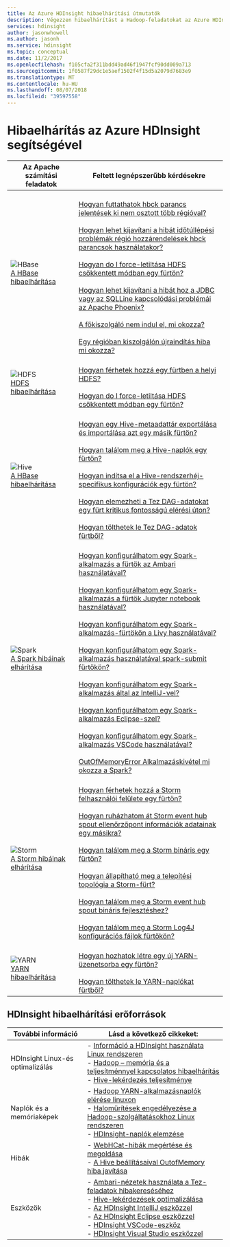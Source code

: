 ```yaml
---
title: Az Azure HDInsight hibaelhárítási útmutatók
description: Végezzen hibaelhárítást a Hadoop-feladatokat az Azure HDInsight segítségével. Részletes dokumentáció bemutatja, hogyan használható a HDInsight Hive, a Spark, a YARN, a HBase, a HDFS és a Storm szolgáltatással kapcsolatos gyakori problémák megoldásához.
services: hdinsight
author: jasonwhowell
ms.author: jasonh
ms.service: hdinsight
ms.topic: conceptual
ms.date: 11/2/2017
ms.openlocfilehash: f105cfa2f311bdd49ad46f1947fcf90dd009a713
ms.sourcegitcommit: 1f0587f29dc1e5aef1502f4f15d5a2079d7683e9
ms.translationtype: MT
ms.contentlocale: hu-HU
ms.lasthandoff: 08/07/2018
ms.locfileid: "39597558"
---
```

# <a name="troubleshoot-by-using-azure-hdinsight"></a>Hibaelhárítás az Azure HDInsight segítségével

| Az Apache számítási feladatok | Feltett legnépszerűbb kérdésekre |
|---|---|
|![HBase](./media/hdinsight-troubleshoot-guide/HBASE.png)<br>[A HBase hibaelhárítása](hbase/apache-troubleshoot-hbase.md)|<br>[Hogyan futtathatok hbck parancs jelentések ki nem osztott több régióval?](hbase/apache-troubleshoot-hbase.md#how-do-i-run-hbck-command-reports-with-multiple-unassigned-regions)<br><br>[Hogyan lehet kijavítani a hibát időtúllépési problémák régió hozzárendelések hbck parancsok használatakor?](hbase/apache-troubleshoot-hbase.md#how-do-i-fix-timeout-issues-with-hbck-commands-for-region-assignments)<br><br>[Hogyan do I force-letiltása HDFS csökkentett módban egy fürtön?](hbase/apache-troubleshoot-hbase.md#how-do-i-force-disable-hdfs-safe-mode-in-a-cluster)<br><br>[Hogyan lehet kijavítani a hibát hoz a JDBC vagy az SQLLine kapcsolódási problémái az Apache Phoenix?](hbase/apache-troubleshoot-hbase.md#how-do-i-fix-jdbc-or-sqlline-connectivity-issues-with-apache-phoenix)<br><br>[A főkiszolgáló nem indul el, mi okozza?](hbase/apache-troubleshoot-hbase.md#what-causes-a-master-server-to-fail-to-start)<br><br>[Egy régióban kiszolgálón újraindítás hiba mi okozza?](hbase/apache-troubleshoot-hbase.md#what-causes-a-restart-failure-on-a-region-server)|
|![HDFS](./media/hdinsight-troubleshoot-guide/HDFS.png)<br>[HDFS hibaelhárítása](hdinsight-troubleshoot-hdfs.md)|<br>[Hogyan férhetek hozzá egy fürtben a helyi HDFS?](hdinsight-troubleshoot-hdfs.md#how-do-i-access-local-hdfs-from-inside-a-cluster)<br><br>[Hogyan do I force-letiltása HDFS csökkentett módban egy fürtön?](hdinsight-troubleshoot-hdfs.md#how-do-i-force-disable-hdfs-safe-mode-in-a-cluster)|
|![Hive](./media/hdinsight-troubleshoot-guide/HIVE.png)<br>[A HBase hibaelhárítása](hdinsight-troubleshoot-hive.md)|<br>[Hogyan egy Hive-metaadattár exportálása és importálása azt egy másik fürtön?](hdinsight-troubleshoot-hive.md#how-do-i-export-a-hive-metastore-and-import-it-on-another-cluster)<br><br>[Hogyan találom meg a Hive-naplók egy fürtön?](hdinsight-troubleshoot-hive.md#how-do-i-locate-hive-logs-on-a-cluster)<br><br>[Hogyan indítsa el a Hive-rendszerhéj-specifikus konfigurációk egy fürtön?](hdinsight-troubleshoot-hive.md#how-do-i-launch-the-hive-shell-with-specific-configurations-on-a-cluster)<br><br>[Hogyan elemezheti a Tez DAG-adatokat egy fürt kritikus fontosságú elérési úton?](hdinsight-troubleshoot-hive.md#how-do-i-analyze-tez-dag-data-on-a-cluster-critical-path)<br><br>[Hogyan tölthetek le Tez DAG-adatok fürtből?](hdinsight-troubleshoot-hive.md#how-do-i-download-tez-dag-data-from-a-cluster)|
|![Spark](./media/hdinsight-troubleshoot-guide/SPARK.png)<br>[A Spark hibáinak elhárítása](hdinsight-troubleshoot-SPARK.md)|<br>[Hogyan konfigurálhatom egy Spark-alkalmazás a fürtök az Ambari használatával?](spark/apache-troubleshoot-spark.md#how-do-i-configure-a-spark-application-by-using-ambari-on-clusters)<br><br>[Hogyan konfigurálhatom egy Spark-alkalmazás a fürtök Jupyter notebook használatával?](spark/apache-troubleshoot-spark.md#how-do-i-configure-a-spark-application-by-using-a-jupyter-notebook-on-clusters)<br><br>[Hogyan konfigurálhatom egy Spark-alkalmazás-fürtökön a Livy használatával?](spark/apache-troubleshoot-spark.md#how-do-i-configure-a-spark-application-by-using-livy-on-clusters)<br><br>[Hogyan konfigurálhatom egy Spark-alkalmazás használatával spark-submit fürtökön?](spark/apache-troubleshoot-spark.md#how-do-i-configure-a-spark-application-by-using-spark-submit-on-clusters)<br><br>[Hogyan konfigurálhatom egy Spark-alkalmazás által az IntelliJ-vel?](spark/apache-spark-intellij-tool-plugin.md)<br><br>[Hogyan konfigurálhatom egy Spark-alkalmazás Eclipse-szel?](spark/apache-spark-eclipse-tool-plugin.md)<br><br>[Hogyan konfigurálhatom egy Spark-alkalmazás VSCode használatával?](hdinsight-for-vscode.md)<br><br>[OutOfMemoryError Alkalmazáskivétel mi okozza a Spark?](spark/apache-troubleshoot-spark.md#what-causes-a-spark-application-outofmemoryerror-exception)|
|![Storm](./media/hdinsight-troubleshoot-guide/STORM.png)<br>[A Storm hibáinak elhárítása](hdinsight-troubleshoot-STORM.md)|<br>[Hogyan férhetek hozzá a Storm felhasználói felülete egy fürtön?](storm/apache-troubleshoot-storm.md#how-do-i-access-the-storm-ui-on-a-cluster)<br><br>[Hogyan ruházhatom át Storm event hub spout ellenőrzőpont információk adatainak egy másikra?](storm/apache-troubleshoot-storm.md#how-do-i-transfer-storm-event-hub-spout-checkpoint-information-from-one-topology-to-another)<br><br>[Hogyan találom meg a Storm bináris egy fürtön?](storm/apache-troubleshoot-storm.md#how-do-i-locate-storm-binaries-on-a-cluster)<br><br>[Hogyan állapítható meg a telepítési topológia a Storm-fürt?](storm/apache-troubleshoot-storm.md#how-do-i-determine-the-deployment-topology-of-a-storm-cluster)<br><br>[Hogyan találom meg a Storm event hub spout bináris fejlesztéshez?](storm/apache-troubleshoot-storm.md#how-do-i-locate-storm-event-hub-spout-binaries-for-development)<br><br>[Hogyan találom meg a Storm Log4J konfigurációs fájlok fürtökön?](storm/apache-troubleshoot-storm.md#how-do-i-locate-storm-log4j-configuration-files-on-clusters)|
|![YARN](./media/hdinsight-troubleshoot-guide/YARN.png)<br>[YARN hibaelhárítása](hdinsight-troubleshoot-YARN.md)|<br>[Hogyan hozhatok létre egy új YARN-üzenetsorba egy fürtön?](hdinsight-troubleshoot-yarn.md#how-do-i-create-a-new-yarn-queue-on-a-cluster)<br><br>[Hogyan tölthetek le YARN-naplókat fürtből?](hdinsight-troubleshoot-yarn.md#how-do-i-download-yarn-logs-from-a-cluster)|

## <a name="hdinsight-troubleshooting-resources"></a>HDInsight hibaelhárítási erőforrások

| További információ | Lásd a következő cikkeket: |
| --- | --- |
| HDInsight Linux-és optimalizálás | - [Információ a HDInsight használata Linux rendszeren](hdinsight-hadoop-linux-information.md)<br>- [Hadoop – memória és a teljesítménnyel kapcsolatos hibaelhárítás](hdinsight-hadoop-stack-trace-error-messages.md)<br>- [Hive-lekérdezés teljesítménye](https://blogs.msdn.microsoft.com/bigdatasupport/2015/08/13/troubleshooting-hive-query-performance-in-hdinsight-hadoop-cluster/) |
| Naplók és a memóriaképek | - [Hadoop YARN-alkalmazásnaplók elérése linuxon](hdinsight-hadoop-access-yarn-app-logs-linux.md)<br>- [Halomürítések engedélyezése a Hadoop-szolgáltatásokhoz Linux rendszeren](hdinsight-hadoop-collect-debug-heap-dump-linux.md)<br>- [HDInsight-naplók elemzése](hdinsight-debug-jobs.md)|
| Hibák | - [WebHCat-hibák megértése és megoldása](hdinsight-hadoop-templeton-webhcat-debug-errors.md)<br>- [A Hive beállításaival OutofMemory hiba javítása](hdinsight-hadoop-hive-out-of-memory-error-oom.md) |
| Eszközök | - [Ambari-nézetek használata a Tez-feladatok hibakereséséhez](hdinsight-debug-ambari-tez-view.md)<br>- [Hive-lekérdezések optimalizálása](hdinsight-hadoop-optimize-hive-query.md)<br>- [Az HDInsight IntelliJ eszközzel](./spark/apache-spark-intellij-tool-plugin.md)<br>- [Az HDInsight Eclipse eszközzel](./spark/apache-spark-eclipse-tool-plugin.md)<br>- [HDInsight VSCode-eszköz](hdinsight-for-vscode.md)<br>- [HDInsight Visual Studio eszközzel](./hadoop/apache-hadoop-visual-studio-tools-get-started.md) |
